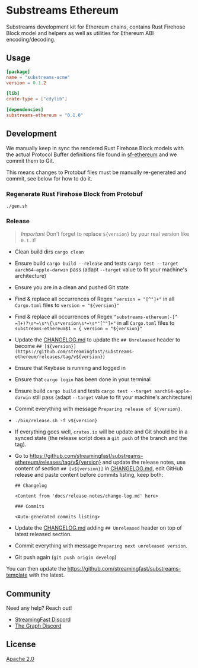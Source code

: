 # Substreams Ethereum

Substreams development kit for Ethereum chains, contains Rust Firehose Block model and helpers as well as utilities for Ethereum ABI encoding/decoding.

## Usage

```toml
[package]
name = "substreams-acme"
version = 0.1.2

[lib]
crate-type = ["cdylib"]

[dependencies]
substreams-ethereum = "0.1.0"
```

## Development

We manually keep in sync the rendered Rust Firehose Block models with the actual Protocol Buffer definitions file found in [sf-ethereum](https://github.com/streamingfast/sf-ethereum/tree/develop/proto) and we commit them to Git.

This means changes to Protobuf files must be manually re-generated and commit, see below for how to do it.

### Regenerate Rust Firehose Block from Protobuf

```
./gen.sh
```

### Release

> *Important* Don't forget to replace `${version}` by your real version like `0.1.3`!

- Clean build dirs `cargo clean`
- Ensure build `cargo build --release` and tests `cargo test --target aarch64-apple-darwin` pass (adapt `--target` value to fit your machine's architecture)
- Ensure you are in a clean and pushed Git state
- Find & replace all occurrences of Regex `^version = "[^"]+"` in all `Cargo.toml` files to `version = "${version}"`
- Find & replace all occurrences of Regex `^substreams-ethereum(-[^ =]+)?\s*=\s*\{\s*version\s*=\s*"[^"]+"` in all `Cargo.toml` files to `substreams-ethereum$1 = { version = "${version}"`
- Update the [CHANGELOG.md](CHANGELOG.md) to update the `## Unreleased` header to become `## [${version}](https://github.com/streamingfast/substreams-ethereum/releases/tag/v${version})`
- Ensure that Keybase is running and logged in
- Ensure that `cargo login` has been done in your terminal
- Ensure build `cargo build` and tests `cargo test --target aarch64-apple-darwin` still pass (adapt `--target` value to fit your machine's architecture)
- Commit everything with message `Preparing release of ${version}`.
- `./bin/release.sh -f v${version}`
- If everything goes well, `crates.io` will be update and Git should be in a synced state (the release script does a `git push` of the branch and the tag).
- Go to https://github.com/streamingfast/substreams-ethereum/releases/tag/v${version} and update the release notes, use content of section `## [v${version}]` in [CHANGELOG.md](CHANGELOG.md), edit GitHub release and paste content before commits listing, keep both:

  ```
  ## Changelog

  <Content from 'docs/release-notes/change-log.md' here>

  ### Commits

  <Auto-generated commits listing>
  ```

- Update the [CHANGELOG.md](CHANGELOG.md) adding `## Unreleased` header on top of latest released section.
- Commit everything with message `Preparing next unreleased version`.
- Git push again (`git push origin develop`)

You can then update the https://github.com/streamingfast/substreams-template with the latest.

## Community

Need any help? Reach out!

* [StreamingFast Discord](https://discord.gg/jZwqxJAvRs)
* [The Graph Discord](https://discord.gg/vtvv7FP)

## License

[Apache 2.0](LICENSE)
